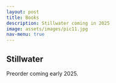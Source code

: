 ```yaml
---
layout: post
title: Books
description: Stillwater coming in 2025
image: assets/images/pic11.jpg
nav-menu: true
---
```


<h2 id="stillwater">Stillwater</h2>
Preorder coming early 2025.
